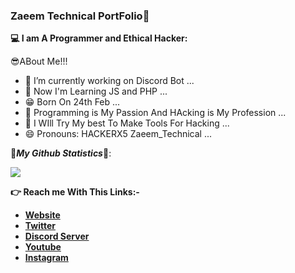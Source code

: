 ### Zaeem Technical PortFolio👋

**💻 I am A Programmer and Ethical Hacker:**

😎ABout Me!!!

- 🔭 I’m currently working on Discord Bot ...
- 🌱 Now I'm Learning JS and PHP ...
- 😁 Born On 24th Feb ...
- 🤔 Programming is My Passion And HAcking is My Profession ...
- 💬 I WIll Try My best To Make Tools For Hacking  ...
- 😄 Pronouns: HACKERX5 Zaeem_Technical ...

🌟***My Github Statistics***🌟:

<img src="https://github-readme-stats.vercel.app/api?username=Zaeem20&&show_icons=true&title_color=ffffff&icon_color=bb2acf&text_color=daf7dc&bg_color=151515">

**👉 Reach me With This Links:-**

- [**Website**](https://www.zaeemtechnical.ml)
- [**Twitter**](https://twitter.com/TechnicalZaeem)
- [**Discord Server**](https://discord.gg/RckwnfQfTT)
- [**Youtube**](https://www.youtube.com/c/ZaeemTechnical)
- [**Instagram**](https://www.instagram.com/zaeem_technical19)
